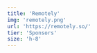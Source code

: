 ```yaml
---
title: 'Remotely'
img: 'remotely.png'
url: 'https://remotely.so/'
tier: 'Sponsors'
size: 'h-8'
---
```

